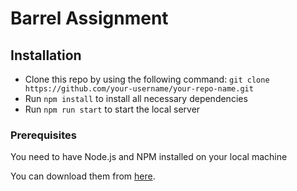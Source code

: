 # Barrel Assignment

## Installation
- Clone this repo by using the following command: `git clone https://github.com/your-username/your-repo-name.git`
- Run `npm install` to install all necessary dependencies
- Run `npm run start` to start the local server

### Prerequisites
You need to have Node.js and NPM installed on your local machine

You can download them from [here](https://nodejs.org/).




